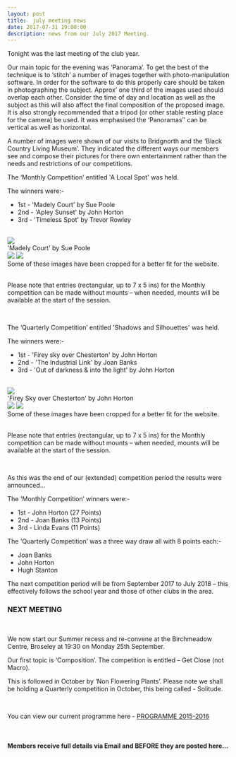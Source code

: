 ```yaml
---
layout: post
title:  july meeting news
date: 2017-07-31 19:00:00
description: news from our July 2017 Meeting.
---
```

Tonight was the last meeting of the club year.

Our main topic for the evening was ‘Panorama’. To get the best of the technique is to ‘stitch’ a number of images together with photo-manipulation software. In order for the software to do this properly care should be taken in photographing the subject. Approx’ one third of the images used should overlap each other. Consider the time of day and location as well as the subject as this will also affect the final composition of the proposed image. It is also strongly recommended that a tripod (or other stable resting place for the camera) be used. It was emphasised the ‘Panoramas’’ can be vertical as well as horizontal. 

A number of images were shown of our visits to Bridgnorth and the ‘Black Country Living Museum’. They indicated the different ways our members see and compose their pictures for there own entertainment rather than the needs and restrictions of our competitions.


The ‘Monthly Competition’ entitled 'A Local Spot' was held.

The winners were:-

<ul>
	<li>1st - 'Madely Court' by Sue Poole</li>
	<li>2nd - 'Apley Sunset' by John Horton</li>
	<li>3rd - 'Timeless Spot' by Trevor Rowley</li>
</ul>

<br>

<div class="img_row">
	<img class="col three" src="{{ site.baseurl }}/assets/img/Madeley_Court.jpg">
</div>
<div class="col three caption">
	'Madely Court' by Sue Poole
</div>

<div class="img_row">
	<img class="col two" src="{{ site.baseurl }}/assets/img/Apley_Sunset.jpg">
	<img class="col one" src="{{ site.baseurl }}/assets/img/Timeless_Spot.jpg">
</div>
<div class="col three caption">
	Some of these images have been cropped for a better fit for the website.
</div>

<br>

Please note that entries (rectangular, up to 7 x 5 ins) for the Monthly competition can be made without mounts – when needed, mounts will be available at the start of the session. 

<br>


The ‘Quarterly Competition’ entitled 'Shadows and Silhouettes' was held.

The winners were:-

<ul>
	<li>1st - 'Firey sky over Chesterton' by John Horton</li>
	<li>2nd - 'The Industrial Link' by Joan Banks</li>
	<li>3rd - 'Out of darkness &amp; into the light' by John Horton</li>
</ul>

<br>

<div class="img_row">
	<img class="col three" src="{{ site.baseurl }}/assets/img/Firey_Sky_Over _Chesterton.jpg">
</div>
<div class="col three caption">
	'Firey Sky over Chesterton' by John Horton
</div>

<div class="img_row">
	<img class="col two" src="{{ site.baseurl }}/assets/img/NA_Image.jpg">
	<img class="col one" src="{{ site.baseurl }}/assets/img/Out_Of_The_Darkness.jpg">
</div>
<div class="col three caption">
	Some of these images have been cropped for a better fit for the website.
</div>

<br>

Please note that entries (rectangular, up to 7 x 5 ins) for the Monthly competition can be made without mounts – when needed, mounts will be available at the start of the session. 

<br>

As this was the end of our (extended) competition period the results were announced...

The 'Monthly Competition’ winners were:-

<ul>
	<li>1st - John Horton (27 Points)</li>
	<li>2nd - Joan Banks (13 Points)</li>
	<li>3rd - Linda Evans (11 Points)</li>
</ul>

The 'Quarterly Competition’ was a three way draw all with 8 points each:-

<ul>
	<li>Joan Banks</li>
	<li>John Horton</li>
	<li>Hugh Stanton</li>
</ul>


The next competition period will be from September 2017 to July 2018 – this effectively follows the school year and those of other clubs in the area.



### NEXT MEETING
<br>

We now start our Summer recess and re-convene at the Birchmeadow Centre, Broseley at 19:30 on Monday 25th September. 

Our first topic is ‘Composition’. The competition is entitled – Get Close (not Macro). 

This is followed in October by ‘Non Flowering Plants’. Please note we shall be holding a Quarterly competition in October, this being called - Solitude.

<br>

You can view our current programme here - <a href="{{ site.baseurl }}/programme/2015-09-01-Forward-Programme-2016-2017">PROGRAMME 2015-2016</a>

<br>

#### Members receive full details via Email and BEFORE they are posted here...

<br>